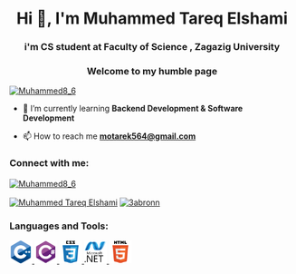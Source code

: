<h1 align="center">Hi 👋, I'm Muhammed Tareq Elshami</h1>
<h3 align="center"> i'm CS student at Faculty of Science , Zagazig University</h3>
<h3 align="center"> Welcome to my humble page</h3>



<p align="left"> <a href="https://twitter.com/Muhammed8_6" target="blank"><img src="https://img.shields.io/twitter/follow/Muhammed8_6?logo=twitter&style=for-the-badge" alt="Muhammed8_6" /></a> </p>

- 🌱 I’m currently learning **Backend Development & Software Development**

- 📫 How to reach me **motarek564@gmail.com**

<h3 align="left">Connect with me:</h3>
<p align="left">
<a href="https://twitter.com/Muhammed8_6" target="blank"><img align="center" src="https://raw.githubusercontent.com/rahuldkjain/github-profile-readme-generator/master/src/images/icons/Social/twitter.svg" alt="Muhammed8_6" height="30" width="40" /></a>

<a href="https://www.facebook.com/el.bita.9/" target="blank"><img align="center" src="https://raw.githubusercontent.com/rahuldkjain/github-profile-readme-generator/master/src/images/icons/Social/facebook.svg" alt="Muhammed Tareq Elshami" height="30" width="40" /></a>
<a href="https://www.youtube.com/channel/UC5XzPknzMoFp11d200Z-AOw" target="blank"><img align="center" src="https://raw.githubusercontent.com/rahuldkjain/github-profile-readme-generator/master/src/images/icons/Social/youtube.svg" alt="3abronn" height="30" width="40" /></a>
</p>

<h3 align="left">Languages and Tools:</h3>
<p align="left"> <a href="https://www.w3schools.com/cpp/" target="_blank" rel="noreferrer"> <img src="https://raw.githubusercontent.com/devicons/devicon/master/icons/cplusplus/cplusplus-original.svg" alt="cplusplus" width="40" height="40"/> </a> <a href="https://www.w3schools.com/cs/" target="_blank" rel="noreferrer"> <img src="https://raw.githubusercontent.com/devicons/devicon/master/icons/csharp/csharp-original.svg" alt="csharp" width="40" height="40"/> </a> <a href="https://www.w3schools.com/css/" target="_blank" rel="noreferrer"> <img src="https://raw.githubusercontent.com/devicons/devicon/master/icons/css3/css3-original-wordmark.svg" alt="css3" width="40" height="40"/> </a> <a href="https://dotnet.microsoft.com/" target="_blank" rel="noreferrer"> <img src="https://raw.githubusercontent.com/devicons/devicon/master/icons/dot-net/dot-net-original-wordmark.svg" alt="dotnet" width="40" height="40"/>  <a href="https://www.w3.org/html/" target="_blank" rel="noreferrer"> <img src="https://raw.githubusercontent.com/devicons/devicon/master/icons/html5/html5-original-wordmark.svg" alt="html5" width="40" height="40"/> </a> <a  



